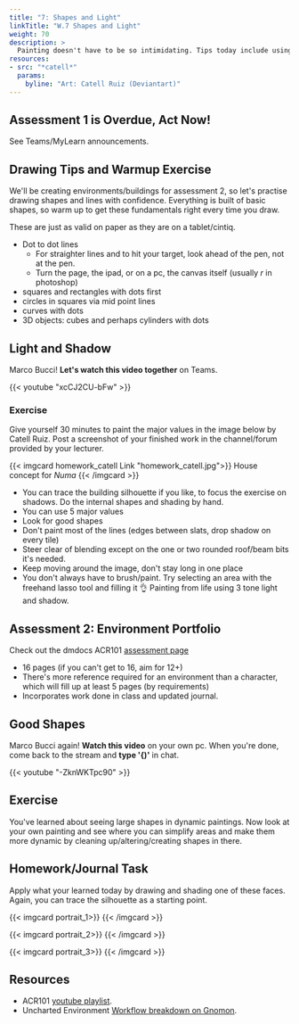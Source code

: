 ```yaml
---
title: "7: Shapes and Light"
linkTitle: "W.7 Shapes and Light"
weight: 70
description: >
  Painting doesn't have to be so intimidating. Tips today include using simple tones to maximum effect, and knowing how certain "good" aka dynamic shapes can make paintings more engaging. Also: Assessment 2.
resources:
- src: "*catell*"
  params:
    byline: "Art: Catell Ruiz (Deviantart)"
---
```


## Assessment 1 is Overdue, Act Now!
See Teams/MyLearn announcements.

## Drawing Tips and Warmup Exercise
We'll be creating environments/buildings for assessment 2, so let's practise drawing shapes and lines with confidence. Everything is built of basic shapes, so warm up to get these fundamentals right every time you draw.

These are just as valid on paper as they are on a tablet/cintiq.

* Dot to dot lines
  * For straighter lines and to hit your target, look ahead of the pen, not at the pen.
  * Turn the page, the ipad, or on a pc, the canvas itself (usually *r* in photoshop)
* squares and rectangles with dots first
* circles in squares via mid point lines
* curves with dots
* 3D objects: cubes and perhaps cylinders with dots

## Light and Shadow

Marco Bucci! **Let's watch this video together** on Teams.

{{< youtube "xcCJ2CU-bFw" >}}

### Exercise

Give yourself 30 minutes to paint the major values in the image below by Catell Ruiz. Post a screenshot of your finished work in the channel/forum provided by your lecturer.

{{< imgcard homework_catell Link "homework_catell.jpg">}}
House concept for <i>Numa</i>
{{< /imgcard >}}

* You can trace the building silhouette if you like, to focus the exercise on shadows. Do the internal shapes and shading by hand.
* You can use 5 major values
* Look for good shapes
* Don't paint most of the lines (edges between slats, drop shadow on every tile)
* Steer clear of blending except on the one or two rounded roof/beam bits it's needed. 
* Keep moving around the image, don't stay long in one place
* You don't always have to brush/paint. Try selecting an area with the freehand lasso tool and filling it 👌
Painting from life using 3 tone light and shadow. 

## Assessment 2: Environment Portfolio

Check out the dmdocs ACR101 [assessment page](../assessments/#assessment-2-environment-portfolio)

* 16 pages (if you can't get to 16, aim for 12+)
* There's more reference required for an environment than a character, which will fill up at least 5 pages (by requirements)
* Incorporates work done in class and updated journal.
  
## Good Shapes

Marco Bucci again! **Watch this video** on your own pc. When you're done, come back to the stream and **type '{)'** in chat.

{{< youtube "-ZknWKTpc90" >}}

## Exercise

You've learned about seeing large shapes in dynamic paintings. Now look at your own painting and see where you can simplify areas and make them more dynamic by cleaning up/altering/creating shapes in there. 

## Homework/Journal Task

Apply what your learned today by drawing and shading one of these faces. Again, you can trace the silhouette as a starting point.

{{< imgcard portrait_1>}}
{{< /imgcard >}}

{{< imgcard portrait_2>}}
{{< /imgcard >}}

{{< imgcard portrait_3>}}
{{< /imgcard >}}


## Resources

* ACR101 [youtube playlist](https://www.youtube.com/playlist?list=PLfWza-ietxyyBRsQdwrhGV7ymiKaGwbpz).
* Uncharted Environment [Workflow breakdown on Gnomon](https://www.gnomon.edu/blog/discover-naughty-dog-s-environment-art-workflow-for-uncharted-4).


